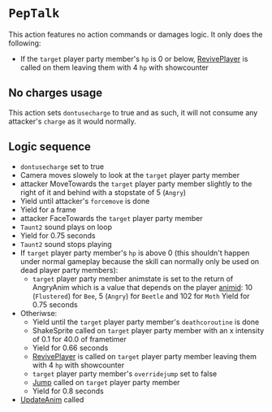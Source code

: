 # `PepTalk`

This action features no action commands or damages logic. It only does the following:

- If the `target` player party member's `hp` is 0 or below, [RevivePlayer](../../Actors%20states/Player%20party%20members/RevivePlayer.md) is called on them leaving them with 4 `hp` with showcounter

## No charges usage
This action sets `dontusecharge` to true and as such, it will not consume any attacker's `charge` as it would normally.

## Logic sequence

- `dontusecharge` set to true
- Camera moves slowely to look at the `target` player party member
- attacker MoveTowards the `target` player party member slightly to the right of it and behind with a stopstate of 5 (`Angry`)
- Yield until attacker's `forcemove` is done
- Yield for a frame
- attacker FaceTowards the `target` player party member
- `Taunt2` sound plays on loop
- Yield for 0.75 seconds
- `Taunt2` sound stops playing
- If `target` player party member's `hp` is above 0 (this shouldn't happen under normal gameplay because the skill can normally only be used on dead player party members):
    - `target` player party member animstate is set to the return of AngryAnim which is a value that depends on the player [animid](../../../Enums%20and%20IDs/AnimIDs.md): 10 (`Flustered`) for `Bee`, 5 (`Angry`) for `Beetle` and 102 for `Moth`
    Yield for 0.75 seconds
- Otheriwse:
    - Yield until the `target` player party member's `deathcoroutine` is done
    - ShakeSprite called on `target` player party member with an x intensity of 0.1 for 40.0 of frametimer
    - Yield for 0.66 seconds
    - [RevivePlayer](../../Actors%20states/Player%20party%20members/RevivePlayer.md) is called on `target` player party member leaving them with 4 `hp` with showcounter
    - `target` player party member's `overridejump` set to false
    - [Jump](../../../Entities/EntityControl/EntityControl%20Methods.md#jump) called on `target` player party member
    - Yield for 0.8 seconds
- [UpdateAnim](../../Visual%20rendering/UpdateAnim.md) called
